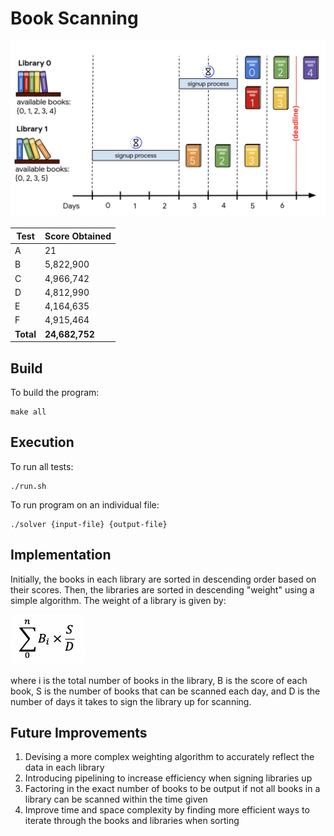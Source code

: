 # Book Scanning

![alt text](https://raw.githubusercontent.com/cwlroda/Google-Hash-Code-2020/master/images/Libraries.png "Libraries")

| Test | Score Obtained |
| ---- | ---------- |
| A    | 21         |
| B    | 5,822,900  |
| C    | 4,966,742  |
| D    | 4,812,990  |
| E    | 4,164,635  |
| F    | 4,915,464  |
| **Total** | **24,682,752** |

## Build
To build the program:
```
make all
```

## Execution
To run all tests:
```
./run.sh
```

To run program on an individual file:
```
./solver {input-file} {output-file}
```

## Implementation
Initially, the books in each library are sorted in descending order based on their scores. Then, the libraries are sorted in descending "weight" using a simple algorithm. The weight of a library is given by:
<p align="left">
<img src="https://raw.githubusercontent.com/cwlroda/Google-Hash-Code-2020/master/images/formula.png" width="120" height="80" title="Algorithm">
</p>
where i is the total number of books in the library, B is the score of each book, S is the number of books that can be scanned each day, and D is the number of days it takes to sign the library up for scanning.

## Future Improvements
1. Devising a more complex weighting algorithm to accurately reflect the data in each library
2. Introducing pipelining to increase efficiency when signing libraries up
3. Factoring in the exact number of books to be output if not all books in a library can be scanned within the time given
4. Improve time and space complexity by finding more efficient ways to iterate through the books and libraries when sorting
